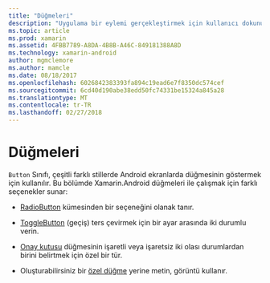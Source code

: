 ```yaml
---
title: "Düğmeleri"
description: "Uygulama bir eylemi gerçekleştirmek için kullanıcı dokunur kullanıcı Arabirimi öğeleri"
ms.topic: article
ms.prod: xamarin
ms.assetid: 4FBB7789-A8DA-4B8B-A46C-849181388A8D
ms.technology: xamarin-android
author: mgmclemore
ms.author: mamcle
ms.date: 08/18/2017
ms.openlocfilehash: 6026842383393fa894c19ead6e7f8350dc574cef
ms.sourcegitcommit: 6cd40d190abe38edd50fc74331be15324a845a28
ms.translationtype: MT
ms.contentlocale: tr-TR
ms.lasthandoff: 02/27/2018
---
```

# <a name="buttons"></a>Düğmeleri

`Button` Sınıfı, çeşitli farklı stillerde Android ekranlarda düğmesinin göstermek için kullanılır. Bu bölümde Xamarin.Android düğmeleri ile çalışmak için farklı seçenekler sunar:

-   [RadioButton](~/android/user-interface/controls/buttons/radio-button.md) kümesinden bir seçeneğini olanak tanır.

-   [ToggleButton](~/android/user-interface/controls/buttons/toggle-button.md) (geçiş) ters çevirmek için bir ayar arasında iki durumlu verin.

-   [Onay kutusu](~/android/user-interface/controls/buttons/check-box.md) düğmesinin işaretli veya işaretsiz iki olası durumlardan birini belirtmek için özel bir tür.

-   Oluşturabilirsiniz bir [özel düğme](~/android/user-interface/controls/buttons/custom-button.md) yerine metin, görüntü kullanır.
